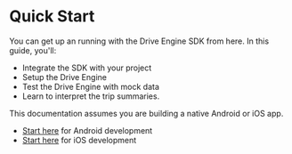 # Quick Start

You can get up an running with the Drive Engine SDK from here. In this guide, you'll:

* Integrate the SDK with your project
* Setup the Drive Engine
* Test the Drive Engine with mock data
* Learn to interpret the trip summaries.

This documentation assumes you are building a native Android or iOS app. 

* [Start here](integrate-the-library/Android.md) for Android development
* [Start here](integrate-the-library/Android.md) for iOS development